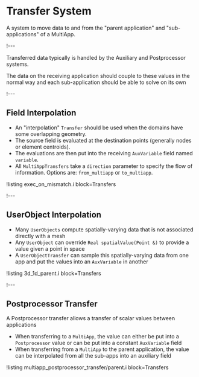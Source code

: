 # Transfer System

A system to move data to and from the "parent application" and "sub-applications" of a MultiApp.

!---

Transferred data typically is handled by the Auxiliary and Postprocessor systems.

The data on the receiving application should couple to these values in the normal way and
each sub-application should be able to solve on its own

!---

## Field Interpolation

- An "interpolation" `Transfer` should be used when the domains have some overlapping geometry.
- The source field is evaluated at the destination points (generally nodes or element centroids).
- The evaluations are then put into the receiving `AuxVariable` field named `variable`.
- All `MultiAppTransfers` take a `direction` parameter to specify the flow of information. Options are: `from_multiapp` or `to_multiapp`.

!listing exec_on_mismatch.i block=Transfers

!---

## UserObject Interpolation

- Many `UserObjects` compute spatially-varying data that is not associated directly with a mesh
- Any `UserObject` can override `Real spatialValue(Point &)` to provide a value given a point in space
- A `UserObjectTransfer` can sample this spatially-varying data from one app and put the values into an `AuxVariable` in another

!listing 3d_1d_parent.i block=Transfers

!---

## Postprocessor Transfer

A Postprocessor transfer allows a transfer of scalar values between applications

- When transferring to a `MultiApp`, the value can either be put into a `Postprocessor` value or can be put into a constant `AuxVariable` field
- When transferring from a `MultiApp` to the parent application, the value can be interpolated from all the sub-apps into an auxiliary field

!listing multiapp_postprocessor_transfer/parent.i block=Transfers
